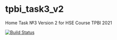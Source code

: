 # tpbi_task3_v2

Home Task №3 Version 2 for HSE Course TPBI 2021



[![Build Status](https://travis-ci.com/kamranuz/tpbi_task3_v2.svg?branch=dev)](https://travis-ci.com/kamranuz/tpbi_task3_v2)
